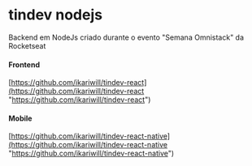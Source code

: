 # tindev nodejs
Backend em NodeJs criado durante o evento "Semana Omnistack" da Rocketseat


#### Frontend 
[https://github.com/ikariwill/tindev-react](https://github.com/ikariwill/tindev-react "https://github.com/ikariwill/tindev-react")
#### Mobile 
[https://github.com/ikariwill/tindev-react-native](https://github.com/ikariwill/tindev-react-native "https://github.com/ikariwill/tindev-react-native")

